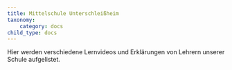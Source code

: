 ```yaml
---
title: Mittelschule Unterschleißheim
taxonomy:
    category: docs
child_type: docs
---
```


Hier werden verschiedene Lernvideos und Erklärungen von Lehrern unserer Schule aufgelistet.

